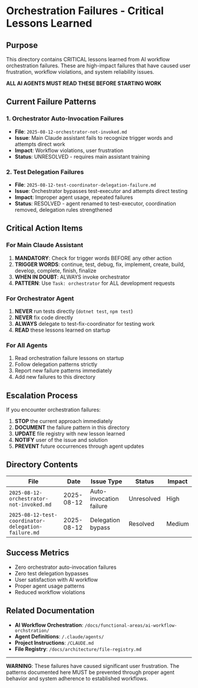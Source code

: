 # Orchestration Failures - Critical Lessons Learned
<!-- Last Updated: 2025-08-12 -->
<!-- Version: 1.0 -->
<!-- Owner: AI Team/Librarian -->
<!-- Status: Active -->

## Purpose
This directory contains CRITICAL lessons learned from AI workflow orchestration failures. These are high-impact failures that have caused user frustration, workflow violations, and system reliability issues.

**ALL AI AGENTS MUST READ THESE BEFORE STARTING WORK**

## Current Failure Patterns

### 1. Orchestrator Auto-Invocation Failures
- **File**: `2025-08-12-orchestrator-not-invoked.md`
- **Issue**: Main Claude assistant fails to recognize trigger words and attempts direct work
- **Impact**: Workflow violations, user frustration
- **Status**: UNRESOLVED - requires main assistant training

### 2. Test Delegation Failures  
- **File**: `2025-08-12-test-coordinator-delegation-failure.md`
- **Issue**: Orchestrator bypasses test-executor and attempts direct testing
- **Impact**: Improper agent usage, repeated failures
- **Status**: RESOLVED - agent renamed to test-executor, coordination removed, delegation rules strengthened

## Critical Action Items

### For Main Claude Assistant
1. **MANDATORY**: Check for trigger words BEFORE any other action
2. **TRIGGER WORDS**: continue, test, debug, fix, implement, create, build, develop, complete, finish, finalize
3. **WHEN IN DOUBT**: ALWAYS invoke orchestrator
4. **PATTERN**: Use `Task: orchestrator` for ALL development requests

### For Orchestrator Agent
1. **NEVER** run tests directly (`dotnet test`, `npm test`)
2. **NEVER** fix code directly
3. **ALWAYS** delegate to test-fix-coordinator for testing work
4. **READ** these lessons learned on startup

### For All Agents
1. Read orchestration failure lessons on startup
2. Follow delegation patterns strictly  
3. Report new failure patterns immediately
4. Add new failures to this directory

## Escalation Process

If you encounter orchestration failures:
1. **STOP** the current approach immediately
2. **DOCUMENT** the failure pattern in this directory
3. **UPDATE** file registry with new lesson learned
4. **NOTIFY** user of the issue and solution
5. **PREVENT** future occurrences through agent updates

## Directory Contents

| File | Date | Issue Type | Status | Impact |
|------|------|------------|--------|---------|
| `2025-08-12-orchestrator-not-invoked.md` | 2025-08-12 | Auto-invocation failure | Unresolved | High |
| `2025-08-12-test-coordinator-delegation-failure.md` | 2025-08-12 | Delegation bypass | Resolved | Medium |

## Success Metrics

- Zero orchestrator auto-invocation failures
- Zero test delegation bypasses  
- User satisfaction with AI workflow
- Proper agent usage patterns
- Reduced workflow violations

## Related Documentation

- **AI Workflow Orchestration**: `/docs/functional-areas/ai-workflow-orchstration/`
- **Agent Definitions**: `/.claude/agents/`
- **Project Instructions**: `/CLAUDE.md`
- **File Registry**: `/docs/architecture/file-registry.md`

---

**WARNING**: These failures have caused significant user frustration. The patterns documented here MUST be prevented through proper agent behavior and system adherence to established workflows.